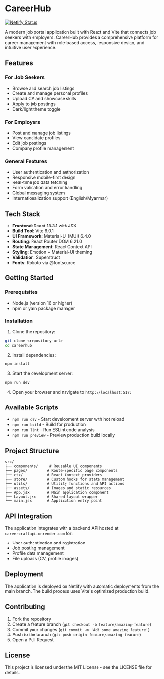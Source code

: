 # CareerHub

[![Netlify Status](https://api.netlify.com/api/v1/badges/26ac0648-368e-4eb9-95d9-7b25f605304a/deploy-status)](https://app.netlify.com/sites/car33rhub/deploys)

A modern job portal application built with React and Vite that connects job seekers with employers. CareerHub provides a comprehensive platform for career management with role-based access, responsive design, and intuitive user experience.

## Features

### For Job Seekers

- Browse and search job listings
- Create and manage personal profiles
- Upload CV and showcase skills
- Apply to job postings
- Dark/light theme toggle

### For Employers

- Post and manage job listings
- View candidate profiles
- Edit job postings
- Company profile management

### General Features

- User authentication and authorization
- Responsive mobile-first design
- Real-time job data fetching
- Form validation and error handling
- Global messaging system
- Internationalization support (English/Myanmar)

## Tech Stack

- **Frontend**: React 18.3.1 with JSX
- **Build Tool**: Vite 6.0.1
- **UI Framework**: Material-UI (MUI) 6.4.0
- **Routing**: React Router DOM 6.21.0
- **State Management**: React Context API
- **Styling**: Emotion + Material-UI theming
- **Validation**: Superstruct
- **Fonts**: Roboto via @fontsource

## Getting Started

### Prerequisites

- Node.js (version 16 or higher)
- npm or yarn package manager

### Installation

1. Clone the repository:

```bash
git clone <repository-url>
cd careerhub
```

2. Install dependencies:

```bash
npm install
```

3. Start the development server:

```bash
npm run dev
```

4. Open your browser and navigate to `http://localhost:5173`

## Available Scripts

- `npm run dev` - Start development server with hot reload
- `npm run build` - Build for production
- `npm run lint` - Run ESLint code analysis
- `npm run preview` - Preview production build locally

## Project Structure

```
src/
├── components/     # Reusable UI components
├── pages/         # Route-specific page components
├── ctx/           # React Context providers
├── store/         # Custom hooks for state management
├── utils/         # Utility functions and API actions
├── assets/        # Images and static resources
├── App.jsx        # Main application component
├── Layout.jsx     # Shared layout wrapper
└── main.jsx       # Application entry point
```

## API Integration

The application integrates with a backend API hosted at `careercraftapi.onrender.com` for:

- User authentication and registration
- Job posting management
- Profile data management
- File uploads (CV, profile images)

## Deployment

The application is deployed on Netlify with automatic deployments from the main branch. The build process uses Vite's optimized production build.

## Contributing

1. Fork the repository
2. Create a feature branch (`git checkout -b feature/amazing-feature`)
3. Commit your changes (`git commit -m 'Add some amazing feature'`)
4. Push to the branch (`git push origin feature/amazing-feature`)
5. Open a Pull Request

## License

This project is licensed under the MIT License - see the LICENSE file for details.
